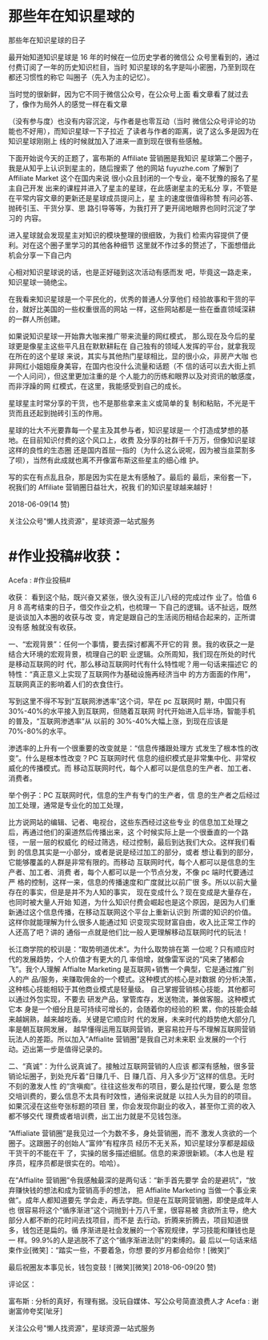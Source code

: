 # 那些年在知识星球的

那些年在知识星球的日子

最开始知道知识星球是 16 年的时候在一位历史学者的微信公 众号里看到的，通过付费订阅了一年的历史知识栏目，当时 知识星球的名字是叫小密圈，乃至到现在都还习惯性的称它 叫圈子（先入为主的记忆）。

当时觉的很新鲜，因为它不同于微信公众号，在公众号上面 看文章看了就过去了，像作为局外人的感觉一样在看文章

（没有参与度）也没有内容沉淀，与作者是也零互动（当时 微信公众号评论的功能也不好用），而知识星球一下子拉近 了读者与作者的距离，说了这么多是因为在知识星球刚刚上 线的时候就加入了进来一直到现在很有些感触。

下面开始说今天的正题了，富布斯的 Affiliate 营销圈是我知识 星球第二个圈子，我是从知乎上认识到星主的，随后搜索了 他的网站 fuyuzhe.com 了解到了 Affiliate Market 这个在国内来说 很小众且封闭的一个专业，毫不犹豫的报名了星主自己开发 出来的课程并进入了星主的星球，在此感谢星主的无私分 享，不管是在平常内容文章的更新还是星球成员提问上，星 主的速度很值得称赞 有问必答、抛砖引玉、干货分享、思 路引导等等，为我打开了更开阔地眼界也同时沉淀了学习的 内容。

进入星球就会发现星主对知识的模块整理的很细致，为我们 检索内容提供了便利。对在这个圈子里学习的其他各种细节 这里就不作过多的赘述了，下面想借此机会分享一下自己内

心相对知识星球说的话，也是正好碰到这次活动有感而发 吧，毕竟这一路走来，知识星球一骑绝尘。

在我看来知识星球是一个平民化的，优秀的普通人分享他们 经验故事和干货的平台，就好比美国的一些权重很高的网站 一样，这些网站都是一些在垂直领域深耕的一群人所创建。

如果说知识星球一开始靠大咖来推广带来流量的网红模式， 那么现在及今后的星球更是像星主这些平凡且在默默耕耘在 自己独有的领域人发挥的平台，就拿我现在所在的这个星球 来说，其实与其他热门星球相比，显的很小众，非房产大咖 也非网红小姐姐瘦身美容，在国内也没什么流量和话题（不 信的话可以去大街上抓一个人问问），但这里更加注重的是 个人能力的历练和眼界以及对资讯的敏感度，而非浮躁的网 红模式，在这里，我能感受到自己的成长。

星球星主时常分享的干货，也不是那些拿来主义或简单的复 制和粘贴，不光是干货而且还起到抛砖引玉的作用。

星球的壮大不光要靠每一个星主及其参与者，知识星球是一 个打造成梦想的基地。在目前知识付费的这个风口上，收费 及分享的社群千千万万，但像知识星球这样的良性的生态圈 还是国内首屈一指的（为什么这么说呢，因为被当韭菜割多 了呗），当然有此成就也离不开像富布斯这些星主的细心维 护。

写的实在有点乱且杂，那是因为实在是太有感触了。最后的 最后，来俗套一下，祝我们的 Affiliate 营销圈日益壮大，祝我 们的知识星球越来越好！

2018-06-09(14 赞)

关注公众号"懒人找资源"，星球资源一站式服务

# #作业投稿#收获：

Acefa : #作业投稿#

收获： 看到这个贴，既兴奋又紧张，很久没有正儿八经的完成过作 业了。恰值 6 月 8 高考结束的日子，借交作业之机，也梳理一 下自己的逻辑。话不扯远，既然是谈谈加入本圈的收获与改 变，肯定是跟自己的生活阅历相结合起来的，正所谓没有感 触就没有收获。

一、“宏观背景”：任何一个事情，要去探讨都离不开它的背 景。我的收获之一是结合大环境的宏观背景，梳理自己的职 业逻辑。众所周知，我们现在所处的时代是移动互联网的时 代，那么移动互联网时代有什么特性呢？用一句话来描述它 的特性：“真正意义上实现了互联网作为基础设施再经济当中 的方方面面的作用”，互联网真正的影响着人们的衣食住行。

写到这里不得不写到“互联网渗透率”这个词，早在 pc 互联网时 期，中国只有 30%-40%的水平接入到互联网，但随着互联网 时代开始进入后半场，智能手机的普及，“互联网渗透率”从 以前的 30%-40%大幅上涨，到现在应该是 70%-80%的水平。

渗透率的上升有一个很重要的改变就是：“信息传播跟处理方 式发生了根本性的改变”。什么是根本性改变？PC 互联网时代 信息的组织模式是非常集中化、非常权威化的传播模式。而 移动互联网时代，每个人都可以是信息的生产者、加工者、 消费者。

举个例子：PC 互联网时代，信息的生产有专门的生产者，信 息的生产者之后经过加工处理，通常是专业化的加工处理，

比方说网站的编辑、记者、电视台，这些东西经过这些专业 的信息加工处理之后，再通过他们的渠道然后传播出来，这 个时候实际上是一个很垂直的一个路径，一层一层的权威化 的经过筛选，经过控制，最后到达我们大众。这样我们看到 的信息其实是一小部分，或者是说是经过加工的部分，或者 想让看到的部分，它能够覆盖的人群是非常有限的。而移动 互联网时代，每个人都可以是信息的生产者、加工者、消费 者，每个人都可以是一个节点分发，不像 pc 端时代要通过严 格的控制，这样一来，信息的传播速度和广度就比以前广很 多。所以以前大量存在的事实，但是是并不为人知的事实， 现在变成什么？现在变成是大量存在，也同时被大量人开始 知道，为什么知识付费会崛起也是这个原因，是因为人们重 新通过这个信息传播，在移动互联网这个平台上重新认识到 所谓的知识的价值。这样你就能理解为什么很多人能通过知 识变现实现财富自由，收入比正常工作的人还高了吧？讲的 通俗一点就是他们比一般人更理解移动互联网时代的玩法！

长江商学院的校训是：“取势明道优术”。为什么取势排在第 一位呢？只有顺应时代的发展趋势，个人价值才有更大的几 率倍增，就像雷军说的“风来了猪都会飞”。我个人理解 Affialte Marketing 是互联网+销售一个典型，它是通过推广别人的产 品/服务，来赚取佣金的一个模式。这种模式的核心是对数据 的分析决策，这种核心技能相较于其他商业模式是轻量级。 自己掌握营销核心技能，其他都可以通过外包实现，不要去 研发产品，掌管库存，发送物流，兼做客服。这种模式它本 身是一个细分且是可持续可增长的，会随着你的经验的积 累，你的技能会越来越娴熟，越来越吃香。关键是它顺应时 代的发展，未来时代的趋势绝大部分几率是朝互联网发展， 越早懂得运用互联网营销，更容易拉开与不理解互联网营销 玩法人的差距。所以加入“Affialite 营销圈”是我自己对未来职 业发展的一个行动。迈出第一步是值得记录的。

二、“真诚”：为什么说真诚了。接触过互联网营销的人应该 都深有感触，很多营销论坛圈子，到处充斥着“日赚几千、日 赚几百、月入多少万”这样的信息。无时不刻的激发人性 的“贪嗔痴”。往往这些发布的项目，要么是拉代理，要么是 忽悠交培训费的，要么信息不太具有时效性，通俗来说就是 以拉人头为目的的项目。如果沉浸在这些夸张标题的项目 里，你会发现你副业的收入，甚至你工资的收入都不够交代 理费或者培训费，出工出力就是不见钱包涨。

“Affialiate 营销圈”是我见过一个为数不多，身处营销圈，而不 激发人贪欲的一个圈子。这跟圈子的创始人“富帅”有程序员 经历不无关系，知识星球分享都是超级干货干的不能在干 了，实操的居多描述细腻。信息的来源很新颖。（本人也是 程序员，程序员都是很实在的。哈哈）。

在“Affialite 营销圈”令我感触最深的是两句话：“新手首先要学 会的是避坑”，“放弃赚快钱的想法和成为营销高手的想法， 把 Affialite Marketing 当做一个事业来做”。成年人都知道要先 学会走，再去学跑。但是在互联网营销圈，即使是成年人也 很容易将这个“循序渐进”这个词抛到十万八千里，很容易被 贪欲所主导，绝大部分人都不断的花时间去找项目，而不是 去行动。折腾来折腾去，项目知道很多，钱包还是扁的。循 序渐进是社会发展的一个客观规律，学习技能和赚钱也是一 样。99.9%的人是逃脱不了这个“循序渐进法则”的束缚的。最 后以一句话来结束作业[微笑]：“踏实一些，不要着急，你想 要的岁月都会给你！[微笑]”

最后祝圈友本事见长，钱包变鼓！[微笑][微笑] 2018-06-09(20 赞)

评论区：

富布斯 : 分析的真好，有理有据。没玩自媒体、写公众号简直浪费人才 Acefa : 谢谢富帅夸奖[呲牙]

关注公众号"懒人找资源"，星球资源一站式服务